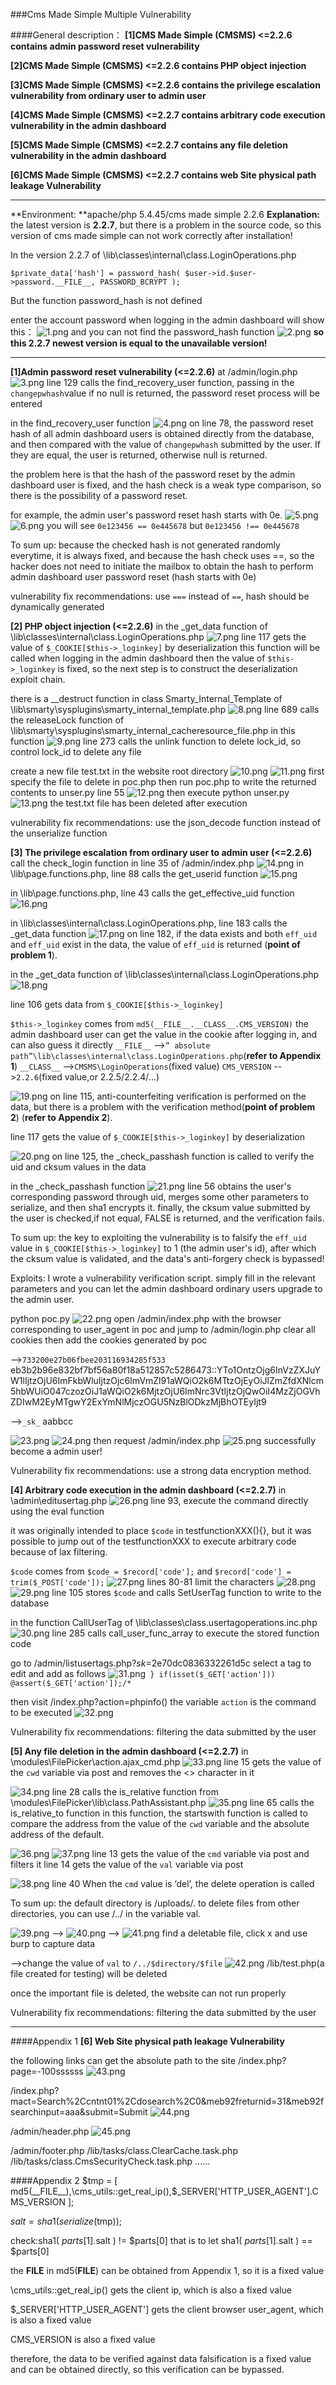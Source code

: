 ###Cms Made Simple Multiple Vulnerability

####General description：
**[1]CMS Made Simple (CMSMS) <=2.2.6 contains admin password reset vulnerability**

**[2]CMS Made Simple (CMSMS) <=2.2.6 contains PHP object injection**

**[3]CMS Made Simple (CMSMS) <=2.2.6 contains the privilege escalation vulnerability from ordinary user to admin user**

**[4]CMS Made Simple (CMSMS) <=2.2.7 contains arbitrary code execution vulnerability in the admin dashboard**

**[5]CMS Made Simple (CMSMS) <=2.2.7 contains any file deletion vulnerability in the admin dashboard**

**[6]CMS Made Simple (CMSMS) <=2.2.7 contains web Site physical path leakage Vulnerability**

_ _ _

**Environment: **apache/php 5.4.45/cms made simple 2.2.6
**Explanation:**
the latest version is **2.2.7**, but there is a problem in the source code, so this version of cms made simple can not work correctly after installation!

In the version 2.2.7 of \lib\classes\internal\class.LoginOperations.php
```
$private_data['hash'] = password_hash( $user->id.$user->password.__FILE__, PASSWORD_BCRYPT );
```
But the function password_hash is not defined

enter the account password when logging in the admin dashboard will show this：
![1.png](./img/1.png)
and you can not find the password_hash function
![2.png](./img/2.png)
**so this 2.2.7 newest version is equal to the unavailable version!**
_ _ _
**[1]Admin password reset vulnerability (<=2.2.6)**
at /admin/login.php
![3.png](./img/3.png)
line 129 calls the find_recovery_user function, passing in the ```changepwhash```value
if no null is returned, the password reset process will be entered

in the find_recovery_user function
![4.png](./img/4.png)
on line 78, the password reset hash of all admin dashboard users is obtained directly from the database, and then compared with the value of ```changepwhash``` submitted by the user. If they are equal, the user is returned, otherwise null is returned.

the problem here is that the hash of the password reset by the admin dashboard user is fixed, and the hash check is a weak type comparison, so there is the possibility of a password reset.

for example, the admin user's password reset hash starts with 0e.
![5.png](./img/5.png)
![6.png](./img/6.png)
you will see ```0e123456 == 0e445678```
but ```0e123456 !== 0e445678```

To sum up: because the checked hash is not generated randomly everytime, it is always fixed, and because the hash check uses ==, so the hacker does not need to initiate the mailbox to obtain the hash to perform admin dashboard user password reset (hash starts with 0e)

vulnerability fix recommendations:
use ```===``` instead of ```==```, hash should be dynamically generated

**[2] PHP object injection (<=2.2.6)**
in the _get_data function of \lib\classes\internal\class.LoginOperations.php
![7.png](./img/7.png)
line 117 gets the value of ```$_COOKIE[$this->_loginkey]``` by deserialization
this function will be called when logging in the admin dashboard
then the value of ```$this->_loginkey``` is fixed, so the next step is to construct the deserialization exploit chain.

there is a __destruct function in class Smarty_Internal_Template of \lib\smarty\sysplugins\smarty_internal_template.php
![8.png](./img/8.png)
line 689 calls the releaseLock function of \lib\smarty\sysplugins\smarty_internal_cacheresource_file.php
in this function
![9.png](./img/9.png)
line 273 calls the unlink function to delete lock_id, so control lock_id to delete any file

create a new file test.txt in the website root directory
![10.png](./img/10.png)
![11.png](./img/11.png)
first specify the file to delete in poc.php
then run poc.php to write the returned contents to unser.py line 55
![12.png](./img/12.png)
then execute python unser.py
![13.png](./img/13.png)
the test.txt file has been deleted after execution

vulnerability fix recommendations:
use the json_decode function instead of the unserialize function


**[3] The privilege escalation from ordinary user to admin user (<=2.2.6)**
call the check_login function in line 35 of /admin/index.php
![14.png](./img/14.png)
in \lib\page.functions.php, line 88 calls the get_userid function
![15.png](./img/15.png)

in \lib\page.functions.php, line 43 calls the get_effective_uid function
![16.png](./img/16.png)

in \lib\classes\internal\class.LoginOperations.php, line 183 calls the _get_data function
![17.png](./img/17.png)
on line 182, if the data exists and both ```eff_uid``` and ```eff_uid``` exist in the data, the value of ```eff_uid``` is returned (**point of problem 1**).

in the _get_data function of \lib\classes\internal\class.LoginOperations.php
![18.png](./img/18.png)

line 106 gets data from ```$_COOKIE[$this->_loginkey]```

```$this->_loginkey```  comes from  ```md5(__FILE__.__CLASS__.CMS_VERSION)```
the admin dashboard user can get the value in the cookie after logging in, and can also guess it directly
```__FILE__```  -->```” absolute path”\lib\classes\internal\class.LoginOperations.php```(**refer to Appendix 1**)
```__CLASS__```  -->```CMSMS\LoginOperations```(fixed value)
```CMS_VERSION```  -->```2.2.6```(fixed value,or 2.2.5/2.2.4/...)

![19.png](./img/19.png)
on line 115, anti-counterfeiting verification is performed on the data, but there is a problem with the verification method(**point of problem 2**) (**refer to Appendix 2**).

line 117 gets the value of ```$_COOKIE[$this->_loginkey]``` by deserialization

![20.png](./img/20.png)
on line 125, the _check_passhash function is called to verify the uid and cksum values in the data

in the _check_passhash function
![21.png](./img/21.png)
line 56 obtains the user's corresponding password through uid, merges some other parameters to serialize, and then sha1 encrypts it. finally, the cksum value submitted by the user is checked,if not equal, FALSE is returned, and the verification fails.

To sum up:
the key to exploiting the vulnerability is to falsify the ```eff_uid``` value in ```$_COOKIE[$this->_loginkey]``` to 1 (the admin user's id), after which the cksum value is validated, and the data's anti-forgery check is bypassed!

Exploits: I wrote a vulnerability verification script.
simply fill in the relevant parameters and you can let the admin dashboard ordinary users upgrade to the admin user.

python poc.py
![22.png](./img/22.png)
open /admin/index.php with the browser corresponding to user_agent in poc and jump to /admin/login.php
clear all cookies
then add the cookies generated  by poc

-->```733200e27b06fbee203116934285f533```
eb3b2b96e832bf7bf56a80f18a512857c5286473::YTo1OntzOjg6InVzZXJuYW1lIjtzOjU6ImFkbWluIjtzOjc6ImVmZl91aWQiO2k6MTtzOjEyOiJlZmZfdXNlcm5hbWUiO047czozOiJ1aWQiO2k6MjtzOjU6ImNrc3VtIjtzOjQwOiI4MzZjOGVhZDIwM2EyMTgwY2ExYmNlMjczOGU5NzBlODkzMjBhOTEyIjt9

-->```_sk_```
aabbcc

![23.png](./img/23.png)
![24.png](./img/24.png)
then request /admin/index.php
![25.png](./img/25.png)
successfully become a admin user!

Vulnerability fix recommendations:
use a strong data encryption method.

**[4] Arbitrary code execution in the admin dashboard (<=2.2.7)**
in \admin\editusertag.php
![26.png](./img/26.png)
line 93, execute the command directly using the eval function

it was originally intended to place ```$code``` in testfunctionXXX(){}, but it was possible to jump out of the testfunctionXXX to execute arbitrary code because of lax filtering.

```$code``` comes from ```$code = $record['code'];```
and ```$record['code'] = trim($_POST['code']);```
![27.png](./img/27.png)
lines 80-81 limit the <?php,?> characters
![28.png](./img/28.png)
![29.png](./img/29.png)
line 105 stores ```$code``` and calls SetUserTag function to write to the database

in the function CallUserTag of \lib\classes\class.usertagoperations.inc.php
![30.png](./img/30.png)
line 285 calls call_user_func_array to execute the stored function code

go to /admin/listusertags.php?_sk_=2e70dc0836332261d5c
select a tag to edit and add as follows
![31.png](./img/31.png)```
}
if(isset($_GET['action'])) @assert($_GET['action']);/*```

then visit /index.php?action=phpinfo()
the variable ```action``` is the command to be executed
![32.png](./img/32.png)

Vulnerability fix recommendations:
filtering the data submitted by the user


**[5] Any file deletion in the admin dashboard (<=2.2.7)**
in \modules\FilePicker\action.ajax_cmd.php
![33.png](./img/33.png)
line 15 gets the value of the ```cwd``` variable via post and removes the <> character in it

![34.png](./img/34.png)
line 28 calls the is_relative function from \modules\FilePicker\lib\class.PathAssistant.php
![35.png](./img/35.png)
line 65 calls the is_relative_to function
in this function, the startswith function is called to compare the address from the value of the ```cwd``` variable and the absolute address of the default.

![36.png](./img/36.png)
![37.png](./img/37.png)
line 13 gets the value of the ```cmd``` variable via post and filters it
line 14 gets the value of the ```val``` variable via post

![38.png](./img/38.png)
line 40 When the ```cmd``` value is ‘del’, the delete operation is called

To sum up: the default directory is /uploads/. to delete files from other directories, you can use /../ in the variable val.

![39.png](./img/39.png)
-->
![40.png](./img/40.png)
-->
![41.png](./img/41.png)
find a deletable file, click x and use burp to capture data

-->change the value of ```val``` to ```/../$directory/$file```
![42.png](./img/42.png)
/lib/test.php(a file created for testing) will be deleted

once the important file is deleted, the website can not run properly

Vulnerability fix recommendations:
filtering the data submitted by the user


_ _ _

####Appendix 1
**[6] Web Site physical path leakage Vulnerability**

the following links can get the absolute path to the site
/index.php?page=-100ssssss
![43.png](./img/43.png)

/index.php?mact=Search%2Ccntnt01%2Cdosearch%2C0&meb92freturnid=31&meb92fsearchinput=aaa&submit=Submit
![44.png](./img/44.png)

/admin/header.php
![45.png](./img/45.png)

/admin/footer.php
/lib/tasks/class.ClearCache.task.php
/lib/tasks/class.CmsSecurityCheck.task.php
......

####Appendix 2
$tmp = [ md5(__FILE__),\cms_utils::get_real_ip(),$_SERVER['HTTP_USER_AGENT'].CMS_VERSION ];

$salt = sha1(serialize($tmp));

check:sha1( $parts[1].$salt ) != $parts[0]
that is to let sha1( $parts[1].$salt ) == $parts[0]

the __FILE__ in md5(__FILE__) can be obtained from Appendix 1, so it is a fixed value

\cms_utils::get_real_ip() gets the client ip, which is also a fixed value

$_SERVER['HTTP_USER_AGENT'] gets the client browser user_agent, which is also a fixed value

CMS_VERSION is also a fixed value

therefore, the data to be verified against data falsification is a fixed value and can be obtained directly, so this verification can be bypassed.